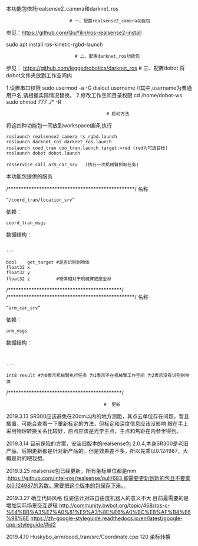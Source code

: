 本功能包依托realsense2_camera和darknet_ros

                            # 一、配置realsense2_camera功能包
参见：https://github.com/QiuYilin/ros-realsense2-install

sudo apt install ros-kinetic-rgbd-launch

                              # 二、配置darknet_ros功能包
参见： https://github.com/leggedrobotics/darknet_ros
                                 # 三、配置dobot
将dobot文件夹放到工作空间内

1.设置串口权限 sudo usermod -a -G dialout username //其中,username为普通用户名,请根据实际情况替换。 2.修改工作空间目录权限 cd /home/dobot-ws sudo chmod 777 ./* -R

                                          # 启动方法
将这四种功能包一同放到workspace编译,执行
```
roslaunch realsense2_camera rs_rgbd.launch
roslaunch darknet_ros darknet_ros.launch
roslaunch cood_tran coo_tran.launch target:=red (red为可选目标)
roslaunch dobot dobot.launch

rosservice call arm_car_srv   (执行一次机械臂抓取任务)
```
本功能包提供的服务

/*************************************************/
名称
```
“/coord_tran/location_srv”
```
依赖：
```
coord_tran_msgs
```
数据结构：
```

---

bool    get_target #是否识别到物体
float32 x  
float32 y
float32 z          #物体相对于机械臂底座坐标
```

/********************************************/
/*************************************************/
名称
```
“arm_car_srv”
```
依赖：
```
arm_msgs
```
数据结构：
```


---

int8 result #为0表示机械臂执行任务 为1表示不在机械臂工作空间 为2表示没有识别到物体

```

/********************************************/



                                         #  更新
2019.3.13 SR300应该避免在20cm以内的地方测距，其点云单位存在问题，暂且搁置，可能会查看一下重新标定的方法，但标定和深度信息应该没影响  眼在手上采用物理转换关系比较好，原点应该是光学主点，主点和焦距在内参里得到。

2019.3.14 目前保险的方案，安装旧版本的realsense包 2.0.4,本身SR300是老旧产品，后期更新都是针对新产品的。但是效果差不多，所以先乘以0.124987，大概是对的吧我想。 

2019.3.25 realsense包已经更新，所有坐标单位都是mm :https://github.com/intel-ros/realsense/pull/683,即需要更新到新的包且不要乘以0.124987的系数。需要把这个版本的包保存下来。


2019.3.27 确立代码风格   位姿估计对四自由度机器人的意义不大 目前最需要的是增加实际场景交互逻辑
http://community.bwbot.org/topic/468/ros-c-%E4%BB%A3%E7%A0%81%E9%A3%8E%E6%A0%BC%E8%AF%B4%E6%98%8E
https://zh-google-styleguide.readthedocs.io/en/latest/google-cpp-styleguide/#id2

2019.4.10 Huskybo_arm/cood_tran/src/Coordinate.cpp 120 坐标转换 










